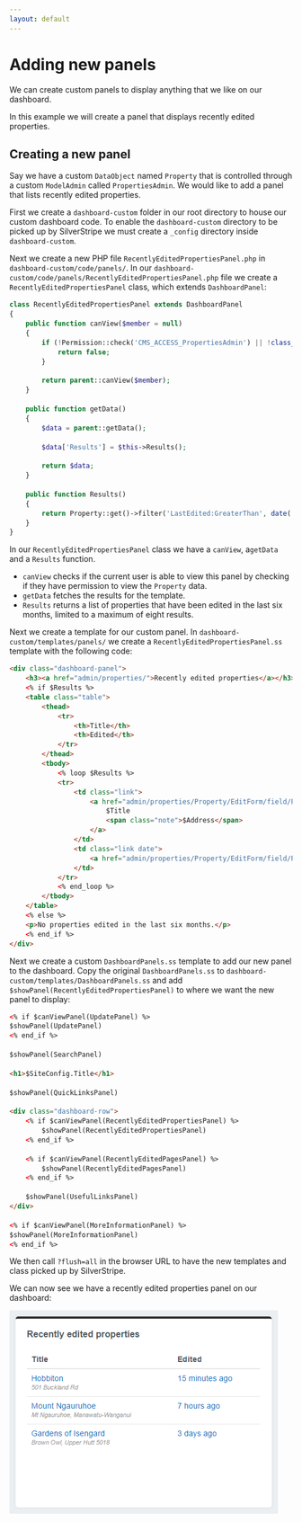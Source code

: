 ```yaml
---
layout: default
---
```


# Adding new panels

We can create custom panels to display anything that we like on our dashboard.

In this example we will create a panel that displays recently edited properties.

## Creating a new panel

Say we have a custom `DataObject` named `Property` that is controlled through a custom `ModelAdmin` called `PropertiesAdmin`. We would like to add a panel that lists recently edited properties.

First we create a `dashboard-custom` folder in our root directory to house our custom dashboard code. To enable the `dashboard-custom` directory to be picked up by SilverStripe we must create a `_config` directory inside `dashboard-custom`.

Next we create a new PHP file `RecentlyEditedPropertiesPanel.php` in `dashboard-custom/code/panels/`. In our `dashboard-custom/code/panels/RecentlyEditedPropertiesPanel.php` file we create a `RecentlyEditedPropertiesPanel` class, which extends `DashboardPanel`:

```php
class RecentlyEditedPropertiesPanel extends DashboardPanel
{
    public function canView($member = null)
    {
        if (!Permission::check('CMS_ACCESS_PropertiesAdmin') || !class_exists('Property')) {
            return false;
        }

        return parent::canView($member);
    }

    public function getData()
    {
        $data = parent::getData();

        $data['Results'] = $this->Results();

        return $data;
    }

    public function Results()
    {
        return Property::get()->filter('LastEdited:GreaterThan', date('c', strtotime('-6 months')))->sort('LastEdited DESC')->limit(8);
    }
}
```

In our `RecentlyEditedPropertiesPanel` class we have a `canView`, a`getData` and a `Results` function.

* `canView` checks if the current user is able to view this panel by checking if they have permission to view the `Property` data.
* `getData` fetches the results for the template.
* `Results` returns a list of properties that have been edited in the last six months, limited to a maximum of eight results.

Next we create a template for our custom panel. In `dashboard-custom/templates/panels/` we create a `RecentlyEditedPropertiesPanel.ss` template with the following code:

```html
<div class="dashboard-panel">
    <h3><a href="admin/properties/">Recently edited properties</a></h3>
    <% if $Results %>
    <table class="table">
        <thead>
            <tr>
                <th>Title</th>
                <th>Edited</th>
            </tr>
        </thead>
        <tbody>
            <% loop $Results %>
            <tr>
                <td class="link">
                    <a href="admin/properties/Property/EditForm/field/Property/item/{$ID}/edit">
                        $Title
                        <span class="note">$Address</span>
                    </a>
                </td>
                <td class="link date">
                    <a href="admin/properties/Property/EditForm/field/Property/item/{$ID}/edit">$LastEdited.Nice</a>
                </td>
            </tr>
            <% end_loop %>
        </tbody>
    </table>
    <% else %>
    <p>No properties edited in the last six months.</p>
    <% end_if %>
</div>
```

Next we create a custom `DashboardPanels.ss` template to add our new panel to the dashboard. Copy the original `DashboardPanels.ss` to `dashboard-custom/templates/DashboardPanels.ss` and add `$showPanel(RecentlyEditedPropertiesPanel)` to where we want the new panel to display:

```html
<% if $canViewPanel(UpdatePanel) %>
$showPanel(UpdatePanel)
<% end_if %>

$showPanel(SearchPanel)

<h1>$SiteConfig.Title</h1>

$showPanel(QuickLinksPanel)

<div class="dashboard-row">
    <% if $canViewPanel(RecentlyEditedPropertiesPanel) %>
        $showPanel(RecentlyEditedPropertiesPanel)
    <% end_if %>

    <% if $canViewPanel(RecentlyEditedPagesPanel) %>
        $showPanel(RecentlyEditedPagesPanel)
    <% end_if %>

    $showPanel(UsefulLinksPanel)
</div>

<% if $canViewPanel(MoreInformationPanel) %>
$showPanel(MoreInformationPanel)
<% end_if %>
```

We then call `?flush=all` in the browser URL to have the new templates and class picked up by SilverStripe.

We can now see we have a recently edited properties panel on our dashboard:

![Dashboard module custom properties panel screenshot](images/dashboard-module-custom-properties-panel.png)
